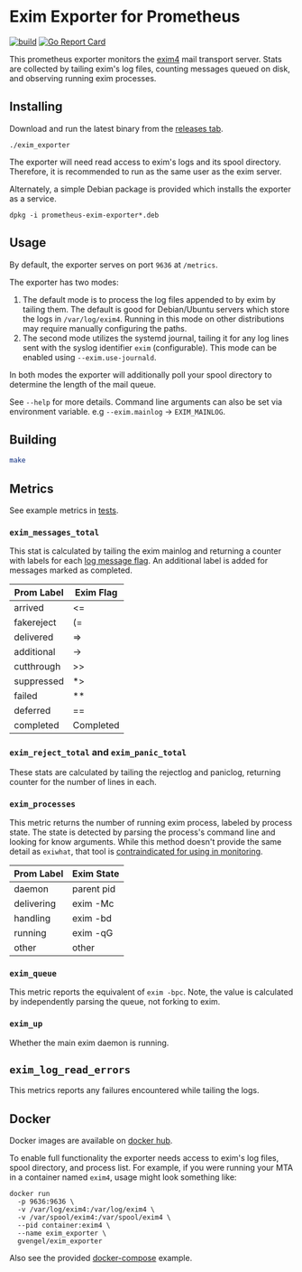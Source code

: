 # Exim Exporter for Prometheus 
[![build](https://github.com/gvengel/exim_exporter/actions/workflows/build.yml/badge.svg)](https://github.com/gvengel/exim_exporter/actions/workflows/build.yml)
[![Go Report Card](https://goreportcard.com/badge/github.com/gvengel/exim_exporter)](https://goreportcard.com/report/github.com/gvengel/exim_exporter) 

This prometheus exporter monitors the [exim4](https://www.exim.org/) mail transport server. 
Stats are collected by tailing exim's log files, counting messages queued on disk, 
and observing running exim processes.

## Installing

Download and run the latest binary from the [releases tab](https://github.com/gvengel/exim_exporter/releases/latest). 

```shell script
./exim_exporter
```

The exporter will need read access to exim's logs and its spool directory.
Therefore, it is recommended to run as the same user as the exim server.

Alternately, a simple Debian package is provided which installs the exporter as a service.

```shell script
dpkg -i prometheus-exim-exporter*.deb
```

## Usage

By default, the exporter serves on port `9636` at `/metrics`. 

The exporter has two modes:

1. The default mode is to process the log files appended to by exim by tailing
   them. The default is good for Debian/Ubuntu servers which store the logs in
   `/var/log/exim4`. Running in this mode on other distributions may require
   manually configuring the paths.
2. The second mode utilizes the systemd journal, tailing it for any log lines
   sent with the syslog identifier `exim` (configurable). This mode can be
   enabled using `--exim.use-journald`.

In both modes the exporter will additionally poll your spool directory to
determine the length of the mail queue.

See `--help` for more details. Command line arguments can also be set via
environment variable. e.g `--exim.mainlog` -> `EXIM_MAINLOG`.

## Building

```sh
make
```

## Metrics

See example metrics in [tests](https://github.com/gvengel/exim_exporter/blob/master/test/update.metrics).

### `exim_messages_total`

This stat is calculated by tailing the exim mainlog and returning a counter with labels for each
[log message flag](https://www.exim.org/exim-html-current/doc/html/spec_html/ch-log_files.html#SECID250). 
An additional label is added for messages marked as completed.

| Prom Label | Exim Flag |
|------------|-----------|
| arrived    | <=        |
| fakereject | (=        |
| delivered  | =>        |
| additional | ->        |
| cutthrough | \>\>      |
| suppressed | *>        |
| failed     | **        |
| deferred   | ==        |
| completed  | Completed |
		
### `exim_reject_total` and `exim_panic_total `

These stats are calculated by tailing the rejectlog and paniclog, returning counter for the number of lines in each.

### `exim_processes`

This metric returns the number of running exim process, labeled by process state.
The state is detected by parsing the process's command line and looking for know arguments.
While this method doesn't provide the same detail as `exiwhat`, that tool is 
[contraindicated for using in monitoring](https://www.exim.org/exim-html-current/doc/html/spec_html/ch-exim_utilities.html#SECTfinoutwha).

| Prom Label | Exim State |
|------------|------------|
| daemon     | parent pid |
| delivering | exim -Mc   |
| handling   | exim -bd   |
| running    | exim -qG   |
| other      | other      | 

### `exim_queue`

This metric reports the equivalent of `exim -bpc`. Note, the value is calculated by independently parsing the queue, not forking to exim.

### `exim_up`

Whether the main exim daemon is running.

## `exim_log_read_errors`

This metrics reports any failures encountered while tailing the logs.

## Docker

Docker images are available on [docker hub](https://hub.docker.com/r/gvengel/exim_exporter). 

To enable full functionality the exporter needs access to exim's log files, spool directory, and process list. 
For example, if you were running your MTA in a container named `exim4`, usage might look something like:

```
docker run 
  -p 9636:9636 \
  -v /var/log/exim4:/var/log/exim4 \
  -v /var/spool/exim4:/var/spool/exim4 \
  --pid container:exim4 \
  --name exim_exporter \
  gvengel/exim_exporter
```

Also see the provided [docker-compose](examples/docker-compose.yml) example.
